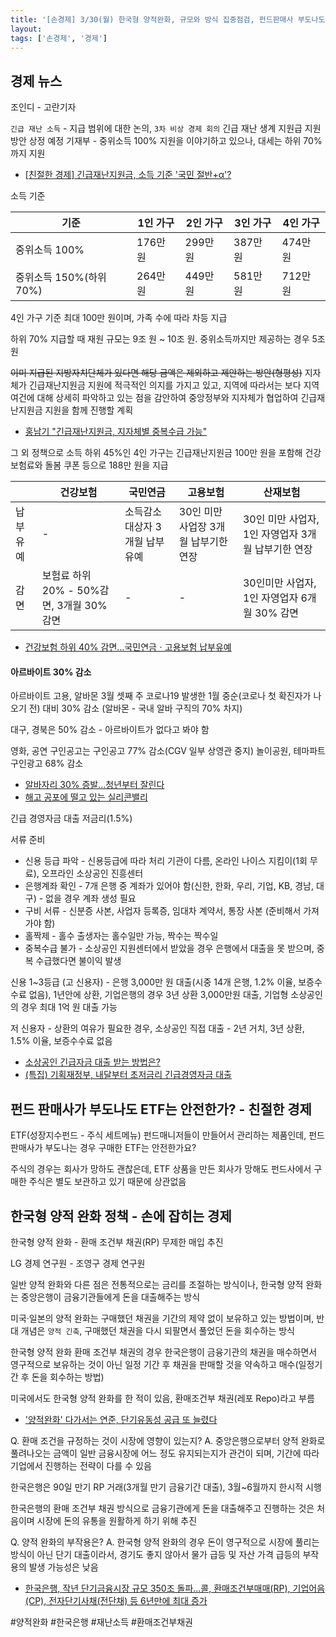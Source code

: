 ```yaml
---
title: '[손경제] 3/30(월) 한국형 양적완화, 규모와 방식 집중점검, 펀드판매사 부도나도 ETF 안전한가?'
layout: 
tags: ['손경제', '경제']
---
```


## 경제 뉴스

조인디 - 고란기자

`긴급 재난 소득` - 지급 범위에 대한 논의,  `3차 비상 경제 회의` 긴급 재난 생계 지원급 지원 방안 상정 예정
기재부 - 중위소득 100% 지원을 이야기하고 있으나, 대세는 하위 70%까지 지원

* [[친절한 경제] 긴급재난지원금, 소득 기준 '국민 절반+α'?](https://news.sbs.co.kr/news/endPage.do?news_id=N1005722728&plink=ORI&cooper=DAUM)

소득 기준

|기준|1인 가구|2인 가구|3인 가구|4인 가구|
|--|--|--|--|--|
|중위소득 100%|176만 원|299만 원|387만 원|474만 원|
|중위소득 150%(하위 70%)|264만 원|449만 원|581만 원|712만 원|


4인 가구 기준 최대 100만 원이며, 가족 수에 따라 차등 지급

하위 70% 지급할 때 재원 규모는 9조 원 \~ 10조 원. 중위소득까지만 제공하는 경우 5조 원

~~이미 지급된 지방자치단체가 있다면 해당 금액은 제외하고 제안하는 방안(형평성)~~
지자체가 긴급재난지원금 지원에 적극적인 의지를 가지고 있고, 지역에 따라서는 보다 지역 여건에 대해 상세히 파악하고 있는 점을 감안하여 중앙정부와 지자체가 협업하여 긴급재난지원금 지원을 함께 진행할 계획

* [홍남기 "긴급재난지원금, 지자체별 중복수급 가능"](https://news.mt.co.kr/mtview.php?no=2020033014235276575&outlink=1&ref=https%3A%2F%2Fsearch.daum.net)
 
그 외 정책으로 소득 하위 45%인 4인 가구는 긴급재난지원금 100만 원을 포함해 건강보험료와 돌봄 쿠폰 등으로 188만 원을 지급


||건강보험|국민연금|고용보험|산재보험|
|--|--|--|--|--|
|납부유예|-|소득감소 대상자 3개월 납부 유예|30인 미만 사업장 3개월 납부기한 연장|30인 미만 사업자, 1인 자영업자 3개월 납부기한 연장|
|감면|보험료 하위 20% - 50%감면, 3개월 30% 감면|-|-|30인미만 사업자, 1인 자영업자 6개월 30% 감면|

* [건강보험 하위 40% 감면…국민연금ㆍ고용보험 납부유예](http://news.einfomax.co.kr/news/articleView.html?idxno=4079837)


#### 아르바이트 30% 감소

아르바이트 고용, 알바몬 3월 셋째 주 코로나19 발생한 1월 중순(코로나 첫 확진자가 나오기 전) 대비 30% 감소
(알바몬 - 국내 알바 구직의 70% 차지)

대구, 경북은 50% 감소 - 아르바이트가 없다고 봐야 함

영화, 공연 구인공고는 구인공고 77% 감소(CGV 일부 상영관 중지)
놀이공원, 테마파트 구인광고 68% 감소

* [알바자리 30% 증발…청년부터 잘린다](https://www.mk.co.kr/news/economy/view/2020/03/324510/)
* [해고 공포에 떨고 있는 실리콘밸리](https://www.mk.co.kr/premium/life/view/2020/03/28065/)

긴급 경영자금 대출 저금리(1.5%)

서류 준비
  - 신용 등급 파악 - 신용등급에 따라 처리 기관이 다름, 온라인 나이스 지킴이(1회 무료), 오프라인 소상공인 진흥센터
  - 은행계좌 확인 - 7개 은행 중 계좌가 있어야 함(신한, 한화, 우리, 기업, KB, 경남, 대구) - 없을 경우 계좌 생성 필요
  - 구비 서류 - 신분증 사본, 사업자 등록증, 임대차 계약서, 통장 사본 (준비해서 가져가야 함)
  - 홀짝제 - 홀수 출생자는 홀수일만 가능, 짝수는 짝수일
  - 중복수급 불가 - 소상공인 지원센터에서 받았을 경우 은행에서 대출을 못 받으며, 중복 수급했다면 불이익 발생

신용 1~3등급 (고 신용자) - 은행 3,000만 원 대출(시중 14개 은행, 1.2% 이율, 보증수수료 없음), 1년안에 상환, 기업은행의 경우 3년 상환 3,000만원 대출, 기업형 소상공인의 경우 최대 1억 원 대출 가능

저 신용자 - 상환의 여유가 필요한 경우, 소상공인 직접 대출 - 2년 거치, 3년 상환, 1.5% 이율, 보증수수료 없음

* [소상공인 긴급자금 대출 받는 방법은?](http://www.domin.co.kr/news/articleView.html?idxno=1288355)
* [(특집) 기획재정부, 내달부터 초저금리 긴급경영자금 대출](http://www.kspnews.com/sub_read.html?uid=363713)



## 펀드 판매사가 부도나도 ETF는 안전한가? - 친절한 경제

ETF(성장지수펀드 - 주식 세트메뉴) 펀드매니저들이 만들어서 관리하는 제품인데, 펀드 판매사가 부도나는 경우 구매한 ETF는 안전한가요?

주식의 경우는 회사가 망하도 괜찮은데, ETF 상품을 만든 회사가 망해도 펀드사에서 구매한 주식은 별도 보관하고 있기 때문에 상관없음

## 한국형 양적 완화 정책 - 손에 잡히는 경제

한국형 양적 완화 - 환매 조건부 채권(RP) 무제한 매입 추진

LG 경제 연구원 - 조영구 경제 연구원

일반 양적 완화와 다른 점은 전통적으로는 금리를 조절하는 방식이나, 한국형 양적 완화는 중앙은행이 금융기관들에게 돈을 대출해주는 방식

미국·일본의 양적 완화는 구매했던 채권을 기간의 제약 없이 보유하고 있는 방법이며,  반대 개념은 `양적 긴축`, 구매했던 채권을 다시 되팔면서 풀었던 돈을 회수하는 방식

한국형 양적 완화 환매 조건부 채권의 경우 한국은행이 금융기관의 채권을 매수하면서 영구적으로 보유하는 것이 아닌 일정 기간 후 채권을 판매할 것을 약속하고 매수(일정기간 후 돈을 회수하는 방법)

미국에서도 한국형 양적 완화를 한 적이 있음, 환매조건부 채권(레포 Repo)라고 부름

* ['양적완화' 다가서는 연준, 단기유동성 공급 또 늘렸다](https://www.mk.co.kr/news/world/view/2020/03/262082/)

Q. 환매 조건을 규정하는 것이 시장에 영향이 있는지? 
A. 중앙은행으로부터 양적 완화로 풀려나오는 금액이 일반 금융시장에 어느 정도 유지되는지가 관건이 되며, 기간에 따라 기업에서 진행하는 전략이 다를 수 있음

한국은행은 90일 만기 RP 거래(3개월 만기 금융기간 대출), 3월\~6월까지 한시적 시행

한국은행의 환매 조건부 채권 방식으로 금융기관에게 돈을 대출해주고 진행하는 것은 처음이며 시장에 돈의 유통을 원활하게 하기 위해 추진

Q. 양적 완화의 부작용은? 
A. 한국형 양적 완화의 경우 돈이 영구적으로 시장에 풀리는 방식이 아닌 단기 대출이라서, 경기도 좋지 않아서 물가 급등 및 자산 가격 급등의 부작용의 발생 가능성은 낮음

* [한국은행, 작년 단기금융시장 규모 350조 돌파…콜, 환매조건부매매(RP), 기업어음(CP), 전자단기사채(전단채) 등 6년만에 최대 증가](http://www.econonews.co.kr/news/articleView.html?idxno=114338)

#양적완화 #한국은행 #재난소득 #환매조건부채권
